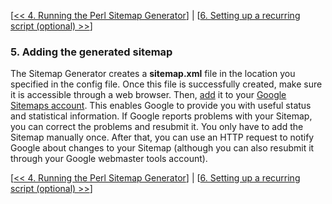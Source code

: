 [[<< 4. Running the Perl Sitemap Generator](Run.md)] | [[6. Setting up a recurring script (optional) >>](Setup.md)]

### 5. Adding the generated sitemap ###

The Sitemap Generator creates a **sitemap.xml** file in the location you specified in the config file. Once this file is successfully created, make sure it is accessible through a web browser. Then, [add](http://www.google.com/support/webmasters/bin/answer.py?answer=34575&topic=8496) it to your [Google Sitemaps account](https://www.google.com/webmasters/sitemaps/siteoverview). This enables Google to provide you with useful status and statistical information. If Google reports problems with your Sitemap, you can correct the problems and resubmit it. You only have to add the Sitemap manually once. After that, you can use an HTTP request to notify Google about changes to your Sitemap (although you can also resubmit it through your Google webmaster tools account).

[[<< 4. Running the Perl Sitemap Generator](Run.md)] | [[6. Setting up a recurring script (optional) >>](Setup.md)]